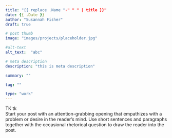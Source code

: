 ```yaml
---
title: "{{ replace .Name "-" " " | title }}"
date: {{ .Date }}
author: "Susannah Fisher"
draft: true

# post thumb
image: "images/projects/placeholder.jpg"

#alt-text
alt_text:  "abc"

# meta description
description: "this is meta description"

summary: ""

tag: ""

type: "work"
---
```


<figcaption>TK tk</figcaption>
Start your post with an attention-grabbing opening that empathizes with a problem or desire in the reader’s mind. Use short sentences and paragraphs together with the occasional rhetorical question to draw the reader into the post. 

